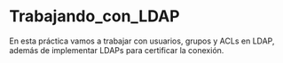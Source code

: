 # Trabajando_con_LDAP
En esta práctica vamos a trabajar con usuarios, grupos y ACLs en LDAP, además de implementar LDAPs para certificar la conexión.
